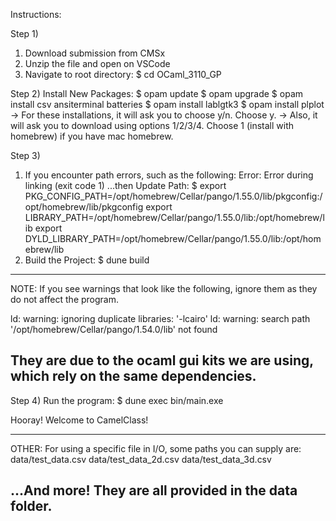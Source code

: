 Instructions:

Step 1)
1. Download submission from CMSx
2. Unzip the file and open on VSCode
3. Navigate to root directory:
   $ cd OCaml_3110_GP

Step 2)
Install New Packages:
  $ opam update
  $ opam upgrade
  $ opam install csv ansiterminal batteries
  $ opam install lablgtk3 
  $ opam install plplot
-> For these installations, it will ask you to choose y/n. Choose y.
-> Also, it will ask you to download using options 1/2/3/4. Choose 1 (install with homebrew) 
if you have mac homebrew.

Step 3)
1. If you encounter path errors, such as the following:
    Error: Error during linking (exit code 1)
  ...then Update Path:
  $ export PKG_CONFIG_PATH=/opt/homebrew/Cellar/pango/1.55.0/lib/pkgconfig:/opt/homebrew/lib/pkgconfig
  export LIBRARY_PATH=/opt/homebrew/Cellar/pango/1.55.0/lib:/opt/homebrew/lib
  export DYLD_LIBRARY_PATH=/opt/homebrew/Cellar/pango/1.55.0/lib:/opt/homebrew/lib
2. Build the Project:
  $ dune build

--------------------------------------------------------------------------
NOTE:
If you see warnings that look like the following, 
ignore them as they do not affect the program.

ld: warning: ignoring duplicate libraries: '-lcairo'
ld: warning: search path '/opt/homebrew/Cellar/pango/1.54.0/lib' not found

They are due to the ocaml gui kits we are using, which rely on the 
same dependencies.
--------------------------------------------------------------------------

Step 4)
Run the program:
  $ dune exec bin/main.exe


Hooray! Welcome to CamelClass!

--------------------------------------------------------------------------
OTHER:
For using a specific file in I/O, some paths you can supply are:
data/test_data.csv
data/test_data_2d.csv
data/test_data_3d.csv

...And more! They are all provided in the data folder.
--------------------------------------------------------------------------
